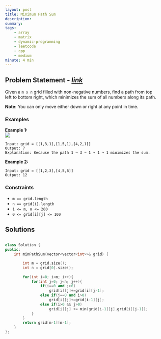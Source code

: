 ```yaml
---
layout: post
title: Minimum Path Sum
description: 
summary: 
tags:
    - array
    - matrix
    - dynamic-programming
    - leetcode
    - cpp
    - medium
minute: 4 min
---
```


## Problem Statement - [*link*](https://leetcode.com/problems/minimum-path-sum/)
Given a `m x n` grid filled with non-negative numbers, find a path from top left to bottom right, which minimizes the sum of all numbers along its path.

**Note:** You can only move either down or right at any point in time.

### Examples

**Example 1:**   
<img src="https://assets.leetcode.com/uploads/2020/11/05/minpath.jpg"> 
```
Input: grid = [[1,3,1],[1,5,1],[4,2,1]]
Output: 7
Explanation: Because the path 1 → 3 → 1 → 1 → 1 minimizes the sum.
```

**Example 2:**  
```
Input: grid = [[1,2,3],[4,5,6]]
Output: 12
```

### Constraints
+ `m == grid.length`
+ `n == grid[i].length`
+ `1 <= m, n <= 200`
+ `0 <= grid[i][j] <= 100`


## Solutions

```cpp

class Solution {
public:
    int minPathSum(vector<vector<int>>& grid) {

        int m = grid.size();
        int n = grid[0].size();
        
        for(int i=0; i<m; i++){
            for(int j=0; j<n; j++){
                if(i==0 and j>0)
                    grid[i][j]+=grid[i][j-1];
                else if(j==0 and i>0)
                    grid[i][j]+=grid[i-1][j];
                else if(i>0 && j>0)
                    grid[i][j] += min(grid[i-1][j],grid[i][j-1]);
            }
        }
        return grid[m-1][n-1];
    }
};

```

